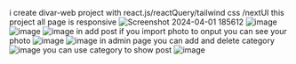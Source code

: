 i create divar-web project with react.js/reactQuery/tailwind css /nextUI this project all page is responsive
![Screenshot 2024-04-01 185612](https://github.com/pmb-prg/divar-web-app/assets/139577969/17132ad2-c6be-4217-bc68-9a9383e2bb44)
![image](https://github.com/pmb-prg/divar-web-app/assets/139577969/625f82c3-bc87-4732-846d-babf2ba63b62)
![image](https://github.com/pmb-prg/divar-web-app/assets/139577969/8a7ff435-b4c8-42dd-8872-bb20a019b225)
![image](https://github.com/pmb-prg/divar-web-app/assets/139577969/5c16a8dc-f527-492e-bc76-7c127436f863)
in add post if you import photo to onput you can see your photo
![image](https://github.com/pmb-prg/divar-web-app/assets/139577969/417d590f-d303-4da6-8f71-f06849230f00)
![image](https://github.com/pmb-prg/divar-web-app/assets/139577969/dc190463-f68e-47e8-8dd4-fbd808660da1)
in admin page you can add and delete category 
![image](https://github.com/pmb-prg/divar-web-app/assets/139577969/04b2e4a3-ad3a-4e0e-85dc-90244a6dca72)
you can use category to show post
![image](https://github.com/pmb-prg/divar-web-app/assets/139577969/5ab22d74-6a38-49b8-9e36-f22a15a09403)
